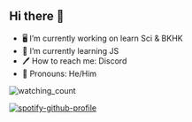 ## Hi there 👋

- 🖥️ I’m currently working on learn Sci & BKHK
- 💍 I’m currently learning JS
- 🖊️ How to reach me: Discord
- 🤴 Pronouns: He/Him

  
 <img src="https://komarev.com/ghpvc/?username=aukak&color=brightgreen" alt="watching_count" /> &nbsp;
 
[![spotify-github-profile](https://spotify-github-profile.kittinanx.com/api/view?uid=31wdnxzzmj2hxhiprwjcftvbm2yq&cover_image=true&theme=novatorem&show_offline=false&background_color=121212&interchange=true&bar_color=53b14f&bar_color_cover=true)](https://github.com/kittinan/spotify-github-profile)
 

